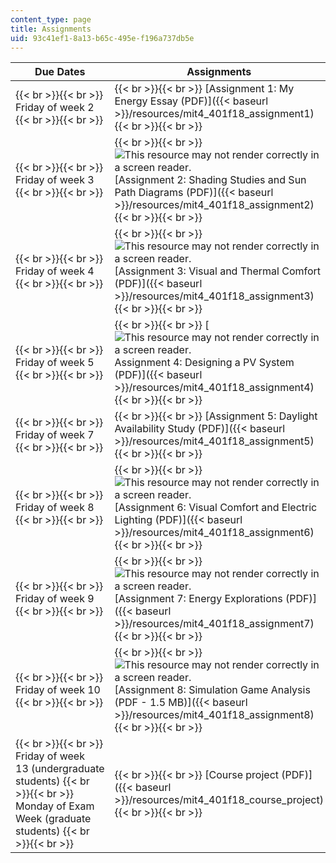 ```yaml
---
content_type: page
title: Assignments
uid: 93c41ef1-8a13-b65c-495e-f196a737db5e
---
```


| Due Dates | Assignments |
| --- | --- |
|  {{< br >}}{{< br >}} Friday of week 2 {{< br >}}{{< br >}}  |  {{< br >}}{{< br >}} [Assignment 1: My Energy Essay (PDF)]({{< baseurl >}}/resources/mit4_401f18_assignment1) {{< br >}}{{< br >}}  |
|  {{< br >}}{{< br >}} Friday of week 3 {{< br >}}{{< br >}}  |  {{< br >}}{{< br >}} ![This resource may not render correctly in a screen reader.](/images/inacessible.gif)[Assignment 2: Shading Studies and Sun Path Diagrams (PDF)]({{< baseurl >}}/resources/mit4_401f18_assignment2) {{< br >}}{{< br >}}  |
|  {{< br >}}{{< br >}} Friday of week 4 {{< br >}}{{< br >}}  |  {{< br >}}{{< br >}} ![This resource may not render correctly in a screen reader.](/images/inacessible.gif)[Assignment 3: Visual and Thermal Comfort (PDF)]({{< baseurl >}}/resources/mit4_401f18_assignment3) {{< br >}}{{< br >}}  |
|  {{< br >}}{{< br >}} Friday of week 5 {{< br >}}{{< br >}}  |  {{< br >}}{{< br >}} [![This resource may not render correctly in a screen reader.](/images/inacessible.gif)Assignment 4: Designing a PV System (PDF)]({{< baseurl >}}/resources/mit4_401f18_assignment4) {{< br >}}{{< br >}}  |
|  {{< br >}}{{< br >}} Friday of week 7 {{< br >}}{{< br >}}  |  {{< br >}}{{< br >}} [Assignment 5: Daylight Availability Study (PDF)]({{< baseurl >}}/resources/mit4_401f18_assignment5) {{< br >}}{{< br >}}  |
|  {{< br >}}{{< br >}} Friday of week 8 {{< br >}}{{< br >}}  |  {{< br >}}{{< br >}} ![This resource may not render correctly in a screen reader.](/images/inacessible.gif)[Assignment 6: Visual Comfort and Electric Lighting (PDF)]({{< baseurl >}}/resources/mit4_401f18_assignment6) {{< br >}}{{< br >}}  |
|  {{< br >}}{{< br >}} Friday of week 9 {{< br >}}{{< br >}}  |  {{< br >}}{{< br >}} ![This resource may not render correctly in a screen reader.](/images/inacessible.gif)[Assignment 7: Energy Explorations (PDF)]({{< baseurl >}}/resources/mit4_401f18_assignment7) {{< br >}}{{< br >}}  |
|  {{< br >}}{{< br >}} Friday of week 10 {{< br >}}{{< br >}}  |  {{< br >}}{{< br >}} ![This resource may not render correctly in a screen reader.](/images/inacessible.gif)[Assignment 8: Simulation Game Analysis (PDF - 1.5 MB)]({{< baseurl >}}/resources/mit4_401f18_assignment8) {{< br >}}{{< br >}}  |
|  {{< br >}}{{< br >}} Friday of week 13 (undergraduate students) {{< br >}}{{< br >}} Monday of Exam Week (graduate students) {{< br >}}{{< br >}}  |  {{< br >}}{{< br >}} [Course project (PDF)]({{< baseurl >}}/resources/mit4_401f18_course_project) {{< br >}}{{< br >}}